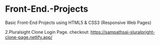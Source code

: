 # Front-End.-Projects
Basic Front-End Projects using HTML5 &amp; CSS3 (Responsive Web Pages)


2.Pluralsight Clone Login Page.   checkout: https://sampathsai-sluralpright-clone-page.netlify.app/
